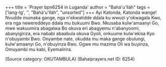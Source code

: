 +++
title = 'Prayer bpn6254 in Luganda'
author = "Bahá'u'lláh"
tags = ['lang-lg', '', "Bahá'u'lláh", "unsorted"]
+++
Ayi Katonda, Katonda wange!  Nvudde mumaka gange, nga n'ekwatidde ddala ku wwuzi y'okwagala Kwo, era nga newereddeyo ddala mu bukuumi Bwo.  Nkusaba kulw'amaanyi Go, mwe wakuumira abagalwa Bo okuva eri abagyemu n'abanyoomi, abanyigiriza, era nababi abaabula okuva Gyoli, onkuume kulw'ekisa Kyo n'obuyambi Bwo.  Onyambe nate, okudda mu maka gange obulungi, kulw'amaanyi Go, n'obuyinza Bwo.  Ggwe mu mazima Oli wa buyinza, Omuyambi mu kabi, Eyemalirira.

(Source category: OKUTAMBULA)
(Bahaiprayers.net ID: 6254)

